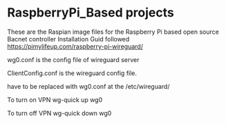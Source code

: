 # RaspberryPi_Based projects
These are the Raspian image files for the Raspberry Pi based open source Bacnet controller
Installation Guid followed
https://pimylifeup.com/raspberry-pi-wireguard/


wg0.conf is the config file of wireguard server 


ClientConfig.conf is the wireguard config file. 

have to be replaced with wg0.conf at the /etc/wireguard/

To turn on VPN 
wg-quick up wg0

To turn off VPN 
wg-quick down wg0




